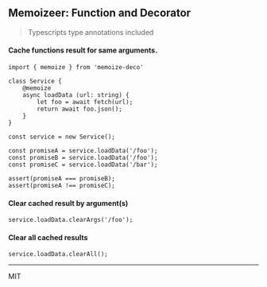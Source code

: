Memoizeer: Function and Decorator
----

> Typescripts type annotations included

#### Cache functions result for same arguments.

```
import { memoize } from 'memoize-deco'

class Service {
    @memoize 
    async loadData (url: string) {
        let foo = await fetch(url);
        return await foo.json();
    }
}

const service = new Service();

const promiseA = service.loadData('/foo');
const promiseB = service.loadData('/foo');
const promiseC = service.loadData('/bar');

assert(promiseA === promiseB);
assert(promiseA !== promiseC);
```



#### Clear cached result by argument(s)

```
service.loadData.clearArgs('/foo');
```

#### Clear all cached results

```
service.loadData.clearAll();
```


----
MIT
